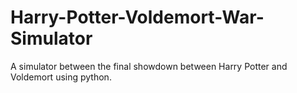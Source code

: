 # Harry-Potter-Voldemort-War-Simulator
A simulator between the final showdown between Harry Potter and Voldemort using python.
